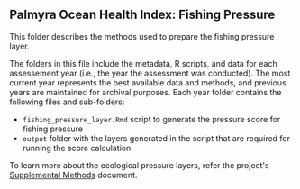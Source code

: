 ## Palmyra Ocean Health Index: Fishing Pressure

This folder describes the methods used to prepare the fishing pressure layer. 


The folders in this file include the metadata, R scripts, and data for each assessement year (i.e., the year the assessment was conducted). The most current year represents the best available data and methods, and previous years are maintained for archival purposes. Each year folder contains the following files and sub-folders:     

- `fishing_pressure_layer.Rmd` script to generate the pressure score for fishing pressure    
- `output` folder with the layers generated in the script that are required for running the score calculation     

To learn more about the ecological pressure layers, refer the project's [Supplemental Methods](https://ohi-4site.github.io/pal-scores/documents/methods-results/Supplement.html) document.   





